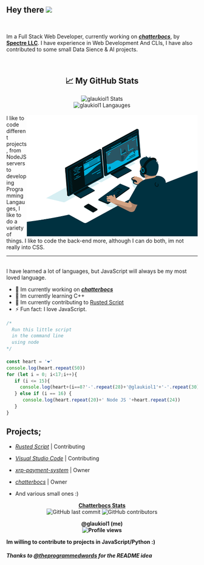 
## Hey there <img src="https://media.giphy.com/media/hvRJCLFzcasrR4ia7z/giphy.gif" width="25px">
<br/>

Im a Full Stack Web Developer, currently working on [***chatterbocs***](https://github.com/SpectreTechnologiesLLC/chatterbocs), by [**Spectre LLC**](https://github.com/SpectreTechnologiesLLC). I have experience in Web Development And CLIs, I have also contributed to some small Data Sience & AI projects.

<br />

<h2 align="center">📈 My GitHub Stats</h1>

<div align="center">
  <img src="https://github-readme-stats.vercel.app/api?username=glaukiol1&show_icons=true&theme=gotham&" alt="glaukiol1 Stats" />
  <br />
  <img src="https://github-readme-stats.vercel.app/api/top-langs/?username=glaukiol1&show_icons=true&theme=gotham&" alt="glaukiol1 Langauges">
</div>

<br>
<img align="right" alt="GIF" src="https://github.com/theprogrammedwords/theprogrammedwords/blob/main/code.gif" width="450" height="320" />
I like to code different projects, from NodeJS servers to developing Programming Langauges, I like to do a variety of things. I like to code the back-end more,  although I can do both, im not really into CSS.
<hr>
<br>
<div>
I have learned a lot of languages, but JavaScript will always be my most loved language.

- 🔭 Im currently working on [***chatterbocs***](https://github.com/SpectreTechnologiesLLC/chatterbocs)
- 🌱 Im currently learning C++
- 👯 Im currently contributing to [Rusted Script](https://github.com/Rusted-Script/Rusted-Script)
- ⚡ Fun fact: I love JavaScript.

```js
/*
  Run this little script
  in the command line
  using node 
*/

const heart = '❤'
console.log(heart.repeat(50))
for (let i = 0; i<17;i++){
   if (i <= 15){
     console.log(heart+(i==8?'-'.repeat(28)+'@glaukiol1'+'-'.repeat(30):'\t\t\t\t |'))
   } else if (i == 16) {
      console.log(heart.repeat(20)+' Node JS '+heart.repeat(24))
   }
}
```


## Projects;

- [*Rusted Script*](https://github.com/Rusted-Script/Rusted-Script) | Contributing

- [*Visual Studio Code*](https://github.com/microsoft/vscode) | Contributing

- [*xrp-payment-system*](https://github.com/glaukiol1/xrp-payment-system) | Owner

- [*chatterbocs*](https://github.com/SpectreTechnologiesLLC/chatterbocs) | Owner

- And various small ones :)

<p align="center"> 
  <b><a href="https://github.com/SpectreTechnologiesLLC/chatterbocs">Chatterbocs Stats</a></b>
  <br>
  <img alt="GitHub last commit" src="https://img.shields.io/github/last-commit/SpectreTechnologiesLLC/chatterbocs?style=for-the-badge">
  <img alt="GitHub contributors" src="https://img.shields.io/github/contributors/SpectreTechnologiesLLC/chatterbocs?style=for-the-badge">
</p>

<p align="center"><b>@glaukiol1 (me)<br><img alt="Profile views" src="https://komarev.com/ghpvc/?username=glaukiol1&style=for-the-badge"></p> 

Im willing to contribute to projects in JavaScript/Python :)

##### Thanks to [@theprogrammedwords](https://github.com/theprogrammedwords) for the README idea
</div>
